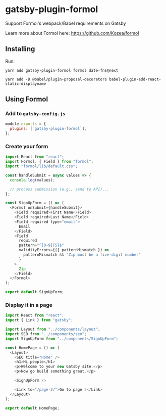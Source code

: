 # gatsby-plugin-formol

Support Formol's webpack/Babel requirements on Gatsby

Learn more about Formol here: https://github.com/Kozea/formol

## Installing

Run:

`yarn add gatsby-plugin-formol formol date-fns@next`

`yarn add -D @babel/plugin-proposal-decorators babel-plugin-add-react-static-displayname`

## Using Formol

### Add to `gatsby-config.js`

```js
module.exports = {
  plugins: [`gatsby-plugin-formol`],
};
```

### Create your form

```js
import React from "react";
import Formol, { Field } from "formol";
import "formol/lib/default.css";

const handleSubmit = async values => {
  console.log(values);

  // process submission (e.g., send to API)...
};

const SignUpForm = () => (
  <Formol onSubmit={handleSubmit}>
    <Field required>First Name</Field>
    <Field required>Last Name</Field>
    <Field required type="email">
      Email
    </Field>
    <Field
      required
      pattern="^[0-9]{5}$"
      validityErrors={({ patternMismatch }) =>
        patternMismatch && "Zip must be a five-digit number"
      }
    >
      Zip
    </Field>
  </Formol>
);

export default SignUpForm;
```

### Display it in a page

```js
import React from "react";
import { Link } from "gatsby";

import Layout from "../components/layout";
import SEO from "../components/seo";
import SignUpForm from "../components/SignUpForm";

const HomePage = () => (
  <Layout>
    <SEO title="Home" />
    <h1>Hi people</h1>
    <p>Welcome to your new Gatsby site.</p>
    <p>Now go build something great.</p>

    <SignUpForm />

    <Link to="/page-2/">Go to page 2</Link>
  </Layout>
);

export default HomePage;
```
